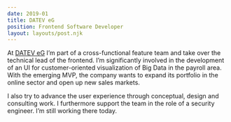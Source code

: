 ```yaml
---
date: 2019-01
title: DATEV eG
position: Frontend Software Developer
layout: layouts/post.njk
---
```


At <a href="https://www.datev.de/" target="_blank" rel="noopener noreferrer">DATEV eG</a> I’m part of a cross-functional feature team and take over the technical lead of the frontend. I’m significantly involved in the development of an UI for customer-oriented visualization of Big Data in the payroll area. With the emerging MVP, the company wants to expand its portfolio in the online sector and open up new sales markets.

I also try to advance the user experience through conceptual, design and consulting work. I furthermore support the team in the role of a security engineer. I’m still working there today.
